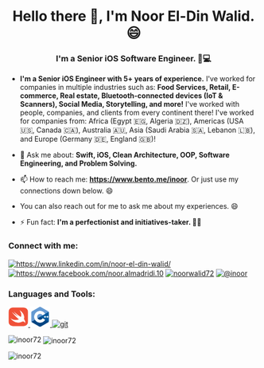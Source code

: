 <h1 align="center">Hello there 👋, I'm Noor El-Din Walid. 😄</h1>
<h3 align="center">I'm a Senior iOS Software Engineer. 🍎💻</h3>

- **I'm a Senior iOS Engineer with 5+ years of experience.** I've worked for companies in multiple industries such as: **Food Services, Retail, E-commerce, Real estate, Bluetooth-connected devices (IoT & Scanners), Social Media, Storytelling, and more!**
I've worked with people, companies, and clients from every continent there! I've worked for companies from: Africa (Egypt 🇪🇬, Algeria 🇩🇿), Americas (USA 🇺🇸, Canada 🇨🇦), Australia 🇦🇺, Asia (Saudi Arabia 🇸🇦, Lebanon 🇱🇧), and Europe (Germany 🇩🇪, England 🇬🇧)!

- 💬 Ask me about: **Swift, iOS, Clean Architecture, OOP, Software Engineering, and Problem Solving.**

- 📫 How to reach me: **https://www.bento.me/inoor**. Or just use my connections down below. 😄

- You can also reach out for me to ask me about my experiences. 😄

- ⚡ Fun fact: **I'm a perfectionist and initiatives-taker. 💪😎**

<h3 align="left">Connect with me:</h3>
<p align="left">
<a href="https://www.linkedin.com/in/noor-el-din-walid/" target="blank"><img align="center" src="https://cdn.jsdelivr.net/npm/simple-icons@3.0.1/icons/linkedin.svg" alt="https://www.linkedin.com/in/noor-el-din-walid/" height="30" width="40" /></a>
<a href="https://fb.com/https://www.facebook.com/noor.almadridi.10" target="blank"><img align="center" src="https://cdn.jsdelivr.net/npm/simple-icons@3.0.1/icons/facebook.svg" alt="https://www.facebook.com/noor.almadridi.10" height="30" width="40" /></a>
<a href="https://www.hackerrank.com/noorwalid72" target="blank"><img align="center" src="https://cdn.jsdelivr.net/npm/simple-icons@3.0.1/icons/hackerrank.svg" alt="noorwalid72" height="30" width="40" /></a>
<a href="https://www.leetcode.com/@inoor" target="blank"><img align="center" src="https://cdn.jsdelivr.net/npm/simple-icons@3.0.1/icons/leetcode.svg" alt="@inoor" height="30" width="40" /></a>
</p>


<h3 align="left">Languages and Tools:</h3>
<p align="left"> <a href="https://developer.apple.com/swift/" target="_blank"> <img src="https://raw.githubusercontent.com/devicons/devicon/master/icons/swift/swift-original.svg" alt="swift" width="40" height="40"/> </a> <a href="https://www.w3schools.com/cpp/" target="_blank"> <img src="https://raw.githubusercontent.com/devicons/devicon/master/icons/cplusplus/cplusplus-original.svg" alt="cplusplus" width="40" height="40"/> </a> <a href="https://git-scm.com/" target="_blank"> <img src="https://www.vectorlogo.zone/logos/git-scm/git-scm-icon.svg" alt="git" width="40" height="40"/> </a>  </p>

<p><img align="left" src="https://github-readme-stats.vercel.app/api/top-langs?username=inoor72&show_icons=true&locale=en&layout=compact" alt="inoor72" /></p>

<p>&nbsp;<img align="center" src="https://github-readme-stats.vercel.app/api?username=inoor72&show_icons=true&locale=en" alt="inoor72" /></p>

<p align="left"> <img src="https://komarev.com/ghpvc/?username=inoor72&label=Profile%20views&color=0e75b6&style=flat" alt="inoor72" /> </p>
